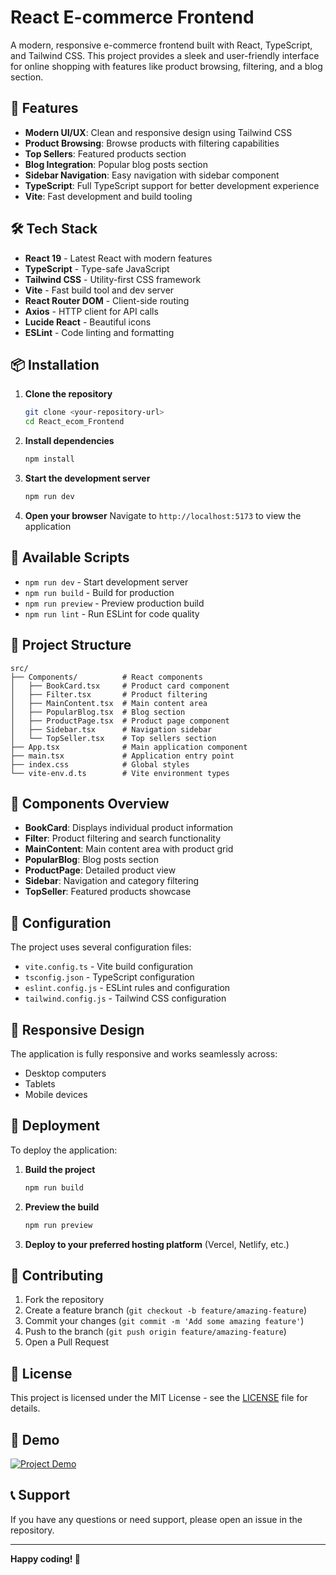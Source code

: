 # React E-commerce Frontend

A modern, responsive e-commerce frontend built with React, TypeScript, and Tailwind CSS. This project provides a sleek and user-friendly interface for online shopping with features like product browsing, filtering, and a blog section.

## 🚀 Features

- **Modern UI/UX**: Clean and responsive design using Tailwind CSS
- **Product Browsing**: Browse products with filtering capabilities
- **Top Sellers**: Featured products section
- **Blog Integration**: Popular blog posts section
- **Sidebar Navigation**: Easy navigation with sidebar component
- **TypeScript**: Full TypeScript support for better development experience
- **Vite**: Fast development and build tooling

## 🛠️ Tech Stack

- **React 19** - Latest React with modern features
- **TypeScript** - Type-safe JavaScript
- **Tailwind CSS** - Utility-first CSS framework
- **Vite** - Fast build tool and dev server
- **React Router DOM** - Client-side routing
- **Axios** - HTTP client for API calls
- **Lucide React** - Beautiful icons
- **ESLint** - Code linting and formatting

## 📦 Installation

1. **Clone the repository**

   ```bash
   git clone <your-repository-url>
   cd React_ecom_Frontend
   ```

2. **Install dependencies**

   ```bash
   npm install
   ```

3. **Start the development server**

   ```bash
   npm run dev
   ```

4. **Open your browser**
   Navigate to `http://localhost:5173` to view the application

## 🚀 Available Scripts

- `npm run dev` - Start development server
- `npm run build` - Build for production
- `npm run preview` - Preview production build
- `npm run lint` - Run ESLint for code quality

## 📁 Project Structure

```
src/
├── Components/          # React components
│   ├── BookCard.tsx     # Product card component
│   ├── Filter.tsx       # Product filtering
│   ├── MainContent.tsx  # Main content area
│   ├── PopularBlog.tsx  # Blog section
│   ├── ProductPage.tsx  # Product page component
│   ├── Sidebar.tsx      # Navigation sidebar
│   └── TopSeller.tsx    # Top sellers section
├── App.tsx              # Main application component
├── main.tsx             # Application entry point
├── index.css            # Global styles
└── vite-env.d.ts        # Vite environment types
```

## 🎨 Components Overview

- **BookCard**: Displays individual product information
- **Filter**: Product filtering and search functionality
- **MainContent**: Main content area with product grid
- **PopularBlog**: Blog posts section
- **ProductPage**: Detailed product view
- **Sidebar**: Navigation and category filtering
- **TopSeller**: Featured products showcase

## 🔧 Configuration

The project uses several configuration files:

- `vite.config.ts` - Vite build configuration
- `tsconfig.json` - TypeScript configuration
- `eslint.config.js` - ESLint rules and configuration
- `tailwind.config.js` - Tailwind CSS configuration

## 📱 Responsive Design

The application is fully responsive and works seamlessly across:

- Desktop computers
- Tablets
- Mobile devices

## 🚀 Deployment

To deploy the application:

1. **Build the project**

   ```bash
   npm run build
   ```

2. **Preview the build**

   ```bash
   npm run preview
   ```

3. **Deploy to your preferred hosting platform** (Vercel, Netlify, etc.)

## 🤝 Contributing

1. Fork the repository
2. Create a feature branch (`git checkout -b feature/amazing-feature`)
3. Commit your changes (`git commit -m 'Add some amazing feature'`)
4. Push to the branch (`git push origin feature/amazing-feature`)
5. Open a Pull Request

## 📄 License

This project is licensed under the MIT License - see the [LICENSE](LICENSE) file for details.

## 🎥 Demo

[![Project Demo](https://img.youtube.com/vi/2iUd2f4NRfg/maxresdefault.jpg)](https://youtu.be/2iUd2f4NRfg)

## 📞 Support

If you have any questions or need support, please open an issue in the repository.

---

**Happy coding! 🎉**
